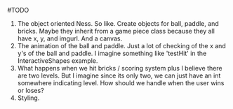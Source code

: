 #TODO
1. The object oriented Ness. So like. Create objects for ball, paddle, and bricks. Maybe they inherit from a game piece class because they all have x, y, and imgurl.  And a canvas. 
2. The animation of the ball and paddle. Just a lot of checking of the x and y's of the ball and paddle. I imagine something like 'testHit' in the InteractiveShapes example. 
3. What happens when we hit bricks / scoring system plus I believe there are two levels. But I imagine since its only two, we can just have an int somewhere indicating level. How should we handle when the user wins or loses? 
4. Styling.


